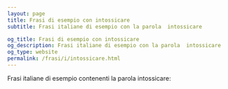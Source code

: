 ```yaml
---
layout: page
title: Frasi di esempio con intossicare 
subtitle: Frasi italiane di esempio con la parola  intossicare

og_title: Frasi di esempio con intossicare 
og_description: Frasi italiane di esempio con la parola  intossicare
og_type: website
permalink: /frasi/i/intossicare.html
---
```


Frasi italiane di esempio contenenti la parola intossicare:


